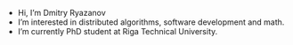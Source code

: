 - Hi, I’m Dmitry Ryazanov
- I’m interested in distributed algorithms, software development and math.
- I’m currently PhD student at Riga Technical University.

